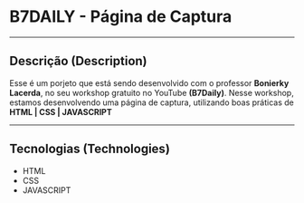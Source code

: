 # B7DAILY - Página de Captura

---

## Descrição (Description)
Esse é um porjeto que está sendo desenvolvido com o professor **Bonierky Lacerda**, no seu workshop gratuito no YouTube **(B7Daily)**. Nesse workshop, estamos desenvolvendo uma página de captura, utilizando boas práticas de **HTML | CSS | JAVASCRIPT**

---

## Tecnologias (Technologies)
 - HTML
 - CSS
 - JAVASCRIPT